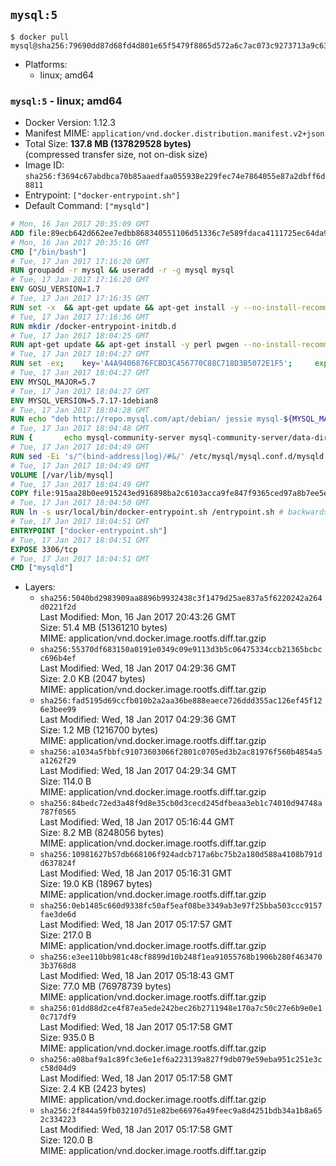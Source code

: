 ## `mysql:5`

```console
$ docker pull mysql@sha256:79690dd87d68fd4d801e65f5479f8865d572a6c7ac073c9273713a9c633022c5
```

-	Platforms:
	-	linux; amd64

### `mysql:5` - linux; amd64

-	Docker Version: 1.12.3
-	Manifest MIME: `application/vnd.docker.distribution.manifest.v2+json`
-	Total Size: **137.8 MB (137829528 bytes)**  
	(compressed transfer size, not on-disk size)
-	Image ID: `sha256:f3694c67abdbca70b85aaedfaa055938e229fec74e7864055e87a2dbff6d8811`
-	Entrypoint: `["docker-entrypoint.sh"]`
-	Default Command: `["mysqld"]`

```dockerfile
# Mon, 16 Jan 2017 20:35:09 GMT
ADD file:89ecb642d662ee7edbb868340551106d51336c7e589fdaca4111725ec64da957 in / 
# Mon, 16 Jan 2017 20:35:16 GMT
CMD ["/bin/bash"]
# Tue, 17 Jan 2017 17:16:20 GMT
RUN groupadd -r mysql && useradd -r -g mysql mysql
# Tue, 17 Jan 2017 17:16:20 GMT
ENV GOSU_VERSION=1.7
# Tue, 17 Jan 2017 17:16:35 GMT
RUN set -x 	&& apt-get update && apt-get install -y --no-install-recommends ca-certificates wget && rm -rf /var/lib/apt/lists/* 	&& wget -O /usr/local/bin/gosu "https://github.com/tianon/gosu/releases/download/$GOSU_VERSION/gosu-$(dpkg --print-architecture)" 	&& wget -O /usr/local/bin/gosu.asc "https://github.com/tianon/gosu/releases/download/$GOSU_VERSION/gosu-$(dpkg --print-architecture).asc" 	&& export GNUPGHOME="$(mktemp -d)" 	&& gpg --keyserver ha.pool.sks-keyservers.net --recv-keys B42F6819007F00F88E364FD4036A9C25BF357DD4 	&& gpg --batch --verify /usr/local/bin/gosu.asc /usr/local/bin/gosu 	&& rm -r "$GNUPGHOME" /usr/local/bin/gosu.asc 	&& chmod +x /usr/local/bin/gosu 	&& gosu nobody true 	&& apt-get purge -y --auto-remove ca-certificates wget
# Tue, 17 Jan 2017 17:16:36 GMT
RUN mkdir /docker-entrypoint-initdb.d
# Tue, 17 Jan 2017 18:04:25 GMT
RUN apt-get update && apt-get install -y perl pwgen --no-install-recommends && rm -rf /var/lib/apt/lists/*
# Tue, 17 Jan 2017 18:04:27 GMT
RUN set -ex; 	key='A4A9406876FCBD3C456770C88C718D3B5072E1F5'; 	export GNUPGHOME="$(mktemp -d)"; 	gpg --keyserver ha.pool.sks-keyservers.net --recv-keys "$key"; 	gpg --export "$key" > /etc/apt/trusted.gpg.d/mysql.gpg; 	rm -r "$GNUPGHOME"; 	apt-key list > /dev/null
# Tue, 17 Jan 2017 18:04:27 GMT
ENV MYSQL_MAJOR=5.7
# Tue, 17 Jan 2017 18:04:27 GMT
ENV MYSQL_VERSION=5.7.17-1debian8
# Tue, 17 Jan 2017 18:04:28 GMT
RUN echo "deb http://repo.mysql.com/apt/debian/ jessie mysql-${MYSQL_MAJOR}" > /etc/apt/sources.list.d/mysql.list
# Tue, 17 Jan 2017 18:04:48 GMT
RUN { 		echo mysql-community-server mysql-community-server/data-dir select ''; 		echo mysql-community-server mysql-community-server/root-pass password ''; 		echo mysql-community-server mysql-community-server/re-root-pass password ''; 		echo mysql-community-server mysql-community-server/remove-test-db select false; 	} | debconf-set-selections 	&& apt-get update && apt-get install -y mysql-server="${MYSQL_VERSION}" && rm -rf /var/lib/apt/lists/* 	&& rm -rf /var/lib/mysql && mkdir -p /var/lib/mysql /var/run/mysqld 	&& chown -R mysql:mysql /var/lib/mysql /var/run/mysqld 	&& chmod 777 /var/run/mysqld
# Tue, 17 Jan 2017 18:04:49 GMT
RUN sed -Ei 's/^(bind-address|log)/#&/' /etc/mysql/mysql.conf.d/mysqld.cnf 	&& echo '[mysqld]\nskip-host-cache\nskip-name-resolve' > /etc/mysql/conf.d/docker.cnf
# Tue, 17 Jan 2017 18:04:49 GMT
VOLUME [/var/lib/mysql]
# Tue, 17 Jan 2017 18:04:49 GMT
COPY file:915aa28b0ee915243ed916898ba2c6103acca9fe847f9365ced97a8b7ee5e4c9 in /usr/local/bin/ 
# Tue, 17 Jan 2017 18:04:50 GMT
RUN ln -s usr/local/bin/docker-entrypoint.sh /entrypoint.sh # backwards compat
# Tue, 17 Jan 2017 18:04:51 GMT
ENTRYPOINT ["docker-entrypoint.sh"]
# Tue, 17 Jan 2017 18:04:51 GMT
EXPOSE 3306/tcp
# Tue, 17 Jan 2017 18:04:51 GMT
CMD ["mysqld"]
```

-	Layers:
	-	`sha256:5040bd2983909aa8896b9932438c3f1479d25ae837a5f6220242a264d0221f2d`  
		Last Modified: Mon, 16 Jan 2017 20:43:26 GMT  
		Size: 51.4 MB (51361210 bytes)  
		MIME: application/vnd.docker.image.rootfs.diff.tar.gzip
	-	`sha256:55370df683150a0191e0349c09e9113d3b5c06475334ccb21365bcbcc696b4ef`  
		Last Modified: Wed, 18 Jan 2017 04:29:36 GMT  
		Size: 2.0 KB (2047 bytes)  
		MIME: application/vnd.docker.image.rootfs.diff.tar.gzip
	-	`sha256:fad5195d69ccfb010b2a2aa36be888eaece726ddd355ac126ef45f126e3bee99`  
		Last Modified: Wed, 18 Jan 2017 04:29:36 GMT  
		Size: 1.2 MB (1216700 bytes)  
		MIME: application/vnd.docker.image.rootfs.diff.tar.gzip
	-	`sha256:a1034a5fbbfc91073603066f2801c0705ed3b2ac81976f560b4854a5a1262f29`  
		Last Modified: Wed, 18 Jan 2017 04:29:34 GMT  
		Size: 114.0 B  
		MIME: application/vnd.docker.image.rootfs.diff.tar.gzip
	-	`sha256:84bedc72ed3a48f9d8e35cb0d3cecd245dfbeaa3eb1c74010d94748a787f0565`  
		Last Modified: Wed, 18 Jan 2017 05:16:44 GMT  
		Size: 8.2 MB (8248056 bytes)  
		MIME: application/vnd.docker.image.rootfs.diff.tar.gzip
	-	`sha256:10981627b57db668106f924adcb717a6bc75b2a180d588a4108b791dd637824f`  
		Last Modified: Wed, 18 Jan 2017 05:16:31 GMT  
		Size: 19.0 KB (18967 bytes)  
		MIME: application/vnd.docker.image.rootfs.diff.tar.gzip
	-	`sha256:0eb1485c660d9338fc50af5eaf08be3349ab3e97f25bba503ccc9157fae3de6d`  
		Last Modified: Wed, 18 Jan 2017 05:17:57 GMT  
		Size: 217.0 B  
		MIME: application/vnd.docker.image.rootfs.diff.tar.gzip
	-	`sha256:e3ee110bb981c48cf8899d10b248f1ea91055768b1906b280f4634703b3768d8`  
		Last Modified: Wed, 18 Jan 2017 05:18:43 GMT  
		Size: 77.0 MB (76978739 bytes)  
		MIME: application/vnd.docker.image.rootfs.diff.tar.gzip
	-	`sha256:01dd88d2ce4f87ea5ede242bec26b2711948e170a7c50c27e6b9e0e10c717df9`  
		Last Modified: Wed, 18 Jan 2017 05:17:58 GMT  
		Size: 935.0 B  
		MIME: application/vnd.docker.image.rootfs.diff.tar.gzip
	-	`sha256:a08baf9a1c89fc3e6e1ef6a223139a827f9db079e59eba951c251e3cc58d04d9`  
		Last Modified: Wed, 18 Jan 2017 05:17:58 GMT  
		Size: 2.4 KB (2423 bytes)  
		MIME: application/vnd.docker.image.rootfs.diff.tar.gzip
	-	`sha256:2f844a59fb032107d51e82be66976a49feec9a8d4251bdb34a1b8a652c334223`  
		Last Modified: Wed, 18 Jan 2017 05:17:58 GMT  
		Size: 120.0 B  
		MIME: application/vnd.docker.image.rootfs.diff.tar.gzip
